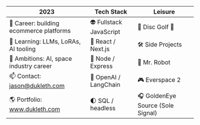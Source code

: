 | 2023 | Tech Stack | Leisure |
| ----------- | ---------- | ---------- |
| 💼 Career: building ecommerce platforms | 👽 Fullstack JavaScript | 🥏 Disc Golf 🐶 |
| 🌱 Learning: LLMs, LoRAs, AI tooling | 🚀 React / Next.js | 🛠️ Side Projects |
| 🔭 Ambitions: AI, space industry career | 📡 Node / Express | 🤖 Mr. Robot |
| 📫 Contact: jason@dukleth.com | 🌌 OpenAI / LangChain | 🎮 Everspace 2 |
| 🌎 Portfolio: www.dukleth.com | 🌓 SQL / headless | 🎧 GoldenEye Source (Sole Signal) |

